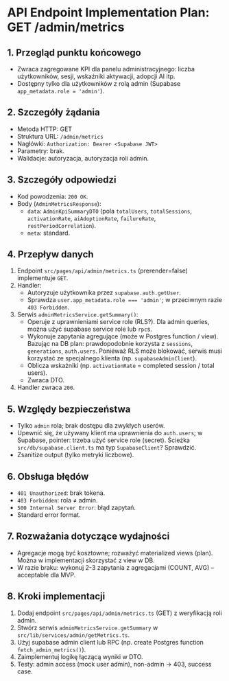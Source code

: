 # API Endpoint Implementation Plan: GET /admin/metrics

## 1. Przegląd punktu końcowego
- Zwraca zagregowane KPI dla panelu administracyjnego: liczba użytkowników, sesji, wskaźniki aktywacji, adopcji AI itp.
- Dostępny tylko dla użytkowników z rolą admin (Supabase `app_metadata.role = 'admin'`).

## 2. Szczegóły żądania
- Metoda HTTP: GET
- Struktura URL: `/admin/metrics`
- Nagłówki: `Authorization: Bearer <Supabase JWT>`
- Parametry: brak.
- Walidacje: autoryzacja, autoryzacja roli admin.

## 3. Szczegóły odpowiedzi
- Kod powodzenia: `200 OK`.
- Body (`AdminMetricsResponse`):
  - `data`: `AdminKpiSummaryDTO` (pola `totalUsers`, `totalSessions`, `activationRate`, `aiAdoptionRate`, `failureRate`, `restPeriodCorrelation`).
  - `meta`: standard.

## 4. Przepływ danych
1. Endpoint `src/pages/api/admin/metrics.ts` (prerender=false) implementuje `GET`.
2. Handler:
   - Autoryzuje użytkownika przez `supabase.auth.getUser`.
   - Sprawdza `user.app_metadata.role === 'admin'`; w przeciwnym razie `403 Forbidden`.
3. Serwis `adminMetricsService.getSummary()`:
   - Operuje z uprawnieniami service role (RLS?). Dla admin queries, można użyć supabase service role lub `rpc`s.
   - Wykonuje zapytania agregujące (może w Postgres function / view). Bazując na DB plan: prawdopodobnie korzysta z `sessions`, `generations`, `auth.users`. Ponieważ RLS może blokować, serwis musi korzystać ze specjalnego klienta (np. `supabaseAdminClient`).
   - Oblicza wskaźniki (np. `activationRate` = completed session / total users).
   - Zwraca DTO.
4. Handler zwraca `200`.

## 5. Względy bezpieczeństwa
- Tylko `admin` rola; brak dostępu dla zwykłych userów.
- Upewnić się, że używany klient ma uprawnienia do `auth.users`; w Supabase, pointer: trzeba użyć service role (secret). Ścieżka `src/db/supabase.client.ts` ma typ `SupabaseClient`? Sprawdzić.
- Zsanitize output (tylko metryki liczbowe).

## 6. Obsługa błędów
- `401 Unauthorized`: brak tokena.
- `403 Forbidden`: rola ≠ admin.
- `500 Internal Server Error`: błąd zapytań.
- Standard error format.

## 7. Rozważania dotyczące wydajności
- Agregacje mogą być kosztowne; rozważyć materialized views (plan). Można w implementacji skorzystać z view w DB.
- W razie braku: wykonuj 2-3 zapytania z agregacjami (COUNT, AVG) – acceptable dla MVP.

## 8. Kroki implementacji
1. Dodaj endpoint `src/pages/api/admin/metrics.ts` (GET) z weryfikacją roli admin.
2. Stwórz serwis `adminMetricsService.getSummary` w `src/lib/services/admin/getMetrics.ts`.
3. Użyj supabase admin client lub RPC (np. create Postgres function `fetch_admin_metrics()`).
4. Zaimplementuj logikę łączącą wyniki w DTO.
5. Testy: admin access (mock user admin), non-admin -> 403, success case.


